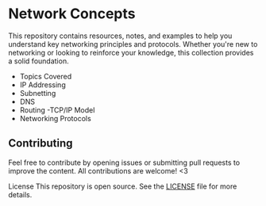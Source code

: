 # Network Concepts
This repository contains resources, notes, and examples to help you understand key networking principles and protocols. Whether you're new to networking or looking to reinforce your knowledge, this collection provides a solid foundation.

- Topics Covered
- IP Addressing
- Subnetting
- DNS
- Routing
-TCP/IP Model
- Networking Protocols

## Contributing
Feel free to contribute by opening issues or submitting pull requests to improve the content. All contributions are welcome! <3

License
This repository is open source. See the [LICENSE](https://github.com/yosefther/network-concepts/blob/main/LICENSE) file for more details.
